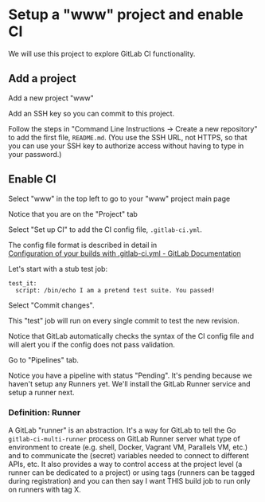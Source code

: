 # Setup a "www" project and enable CI

We will use this project to explore GitLab CI functionality.

## Add a project

Add a new project "www" 

Add an SSH key so you can commit to this project.

Follow the steps in "Command Line Instructions -> Create a new repository"
to add the first file, `README.md`. (You use the SSH URL, not HTTPS,
so that you can use your SSH key to authorize access without having
to type in your password.)


## Enable CI

Select "www" in the top left to go to your "www" project main page

Notice that you are on the "Project" tab

Select "Set up CI" to add the CI config file, `.gitlab-ci.yml`.

The config file format is described in detail in  
[Configuration of your builds with .gitlab-ci.yml - GitLab Documentation](https://docs.gitlab.com/ce/ci/yaml/README.html)

Let's start with a stub test job:


```
test_it:
  script: /bin/echo I am a pretend test suite. You passed!
```

Select "Commit changes".

This "test" job will run on every single commit to test the new revision.

Notice that GitLab automatically checks the syntax of the CI config file
and will alert you if the config does not pass validation.

Go to "Pipelines" tab.

Notice you have a pipeline with status "Pending".  It's pending because
we haven't setup any Runners yet. We'll install the GitLab Runner service
and setup a runner next.

### Definition: Runner
A GitLab "runner" is an abstraction. It's a way for GitLab to tell the
Go `gitlab-ci-multi-runner` process on GitLab Runner server what type
of environment to create (e.g. shell, Docker, Vagrant VM, Parallels
VM, etc.) and to communicate the (secret) variables needed to connect
to different APIs, etc.  It also provides a way to control access
at the project level (a runner can be dedicated to a project) or
using tags (runners can be tagged during registration) and you can
then say I want THIS build job to run only on runners with tag X.
